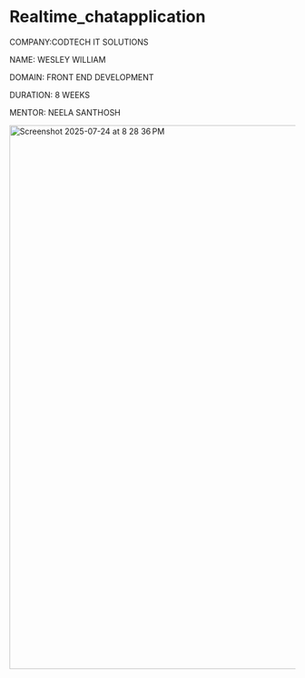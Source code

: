 # Realtime_chatapplication

COMPANY:CODTECH IT SOLUTIONS

NAME: WESLEY WILLIAM

DOMAIN: FRONT END DEVELOPMENT

DURATION: 8 WEEKS

MENTOR: NEELA SANTHOSH

<img width="1470" height="956" alt="Screenshot 2025-07-24 at 8 28 36 PM" src="https://github.com/user-attachments/assets/05362b7f-6207-41c7-8d2d-e8a35211b1cc" />
